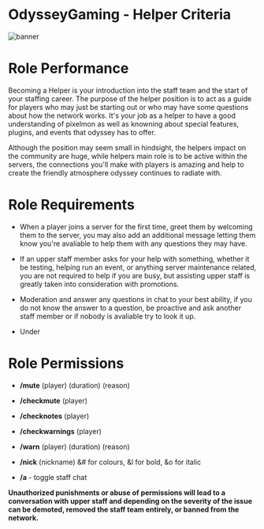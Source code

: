 # OdysseyGaming - Helper Criteria 
![banner](https://cdn.discordapp.com/attachments/296281857232732161/923334275242283079/unknown.png)
# Role Performance

Becoming a Helper is your introduction into the staff team and the start of your staffing career. The purpose of the helper position is to act as a guide for players who may just be starting out or who may have some questions about how the network works. It's your job as a helper to have a good understanding of pixelmon as well as knowning about special features, plugins, and events that odyssey has to offer.

Although the position may seem small in hindsight, the helpers impact on the community are huge, while helpers main role is to be active within the servers, the connections you'll make with players is amazing and help to create the friendly atmosphere odyssey continues to radiate with.

# Role Requirements 

- When a player joins a server for the first time, greet them by welcoming them to the server, you may also add an additional message letting them know you're avaliable to help them with any questions they may have.

- If an upper staff member asks for your help with something, whether it be testing, helping run an event, or anything server maintenance related, you are not required to help if you are busy, but assisting upper staff is greatly taken into consideration with promotions.

- Moderation and answer any questions in chat to your best ability, if you do not know the answer to a question, be proactive and ask another staff member or if nobody is avaliable try to look it up.

- Under


# Role Permissions

- **/mute** (player) (duration) (reason)

- **/checkmute** (player)

- **/checknotes** (player)

- **/checkwarnings** (player) 

- **/warn** (player) (duration) (reason)

- **/nick** (nickname) &# for colours, &l for bold, &o for italic

- **/a** - toggle staff chat

**Unauthorized punishments or abuse of permissions will lead to a conversation with upper staff and depending on the severity of the issue can be demoted, removed the staff team entirely, or banned from the network.**
